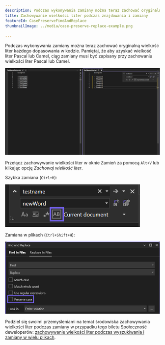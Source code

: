 ```yaml
---
description: Podczas wykonywania zamiany można teraz zachować oryginalną wielkość liter każdego dopasowania w kodzie.
title: Zachowywanie wielkości liter podczas znajdowania i zamiany
featureId: CasePreserveFindAndReplace
thumbnailImage: ../media/case-preserve-replace-example.png

---
```



Podczas wykonywania zamiany można teraz zachować oryginalną wielkość liter każdego dopasowania w kodzie. Pamiętaj, że aby uzyskać wielkość liter Pascal lub Camel, ciąg zamiany musi być zapisany przy zachowaniu wielkości liter Pascal lub Camel. 

![Zachowywanie wielkości liter podczas znajdowania i zamiany](../media/case-preserve-replace-example.png "Zachowywanie wielkości liter podczas znajdowania i zamiany")

Przełącz zachowywanie wielkości liter w oknie Zamień za pomocą `Alt+V` lub klikając opcję _Zachowaj wielkość liter_. 

Szybka zamiana (`Ctrl+H`):

![ikona Zachowaj wielkość liter po prawej stronie opcji Użyj wyrażeń regularnych](../media/case-preserve-replace-quick-replace-highlighted.png "Zachowywanie wielkości liter podczas szybkiej zamiany")

Zamiana w plikach (`Ctrl+Shift+H`): 

![Pole zaznaczenia Zachowaj wielkość liter poniżej opcji Użyj wyrażeń regularnych](../media/case-preserve-replace-replace-in-files-highlighted.png "Zachowywanie wielkości liter w plikach")

Podziel się swoimi przemyśleniami na temat środowiska zachowywania wielkości liter podczas zamiany w przypadku tego biletu Społeczność deweloperów: [zachowywanie wielkości liter podczas wyszukiwania i zamiany w wielu plikach](https://developercommunity.visualstudio.com/t/case-preserving-search-replace/580810).
